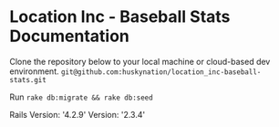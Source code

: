 # Location Inc - Baseball Stats Documentation
Clone the repository below to your local machine or cloud-based dev environment.
```git@github.com:huskynation/location_inc-baseball-stats.git```

Run ```rake db:migrate && rake db:seed```

Rails Version: '4.2.9'
Version: '2.3.4'
